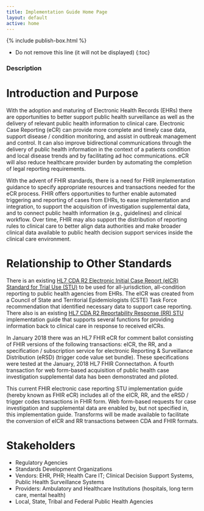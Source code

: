 ```yaml
---
title: Implementation Guide Home Page
layout: default
active: home
---
```


{% include publish-box.html %}

<!-- { :.no_toc } -->

<!-- TOC  the css styling for this is \pages\assets\css\project.css under 'markdown-toc'-->

* Do not remove this line (it will not be displayed)
{:toc}

<!-- end TOC -->

### Description

# Introduction and Purpose
With the adoption and maturing of Electronic Health Records (EHRs) there are opportunities to better support public health surveillance as well as the delivery of relevant public health information to clinical care. Electronic Case Reporting (eCR) can provide more complete and timely case data, support disease / condition monitoring, and assist in outbreak management and control. It can also improve bidirectional communications through the delivery of public health information in the context of a patients condition and local disease trends and by facilitating ad hoc communications. eCR will also reduce healthcare provider burden by automating the completion of legal reporting requirements.

With the advent of FHIR standards, there is a need for FHIR implementation guidance to specify appropriate resources and transactions needed for the eCR process. FHIR offers opportunities to further enable automated triggering and reporting of cases from EHRs, to ease implementation and integration, to support the acquisition of investigation supplemental data, and to connect public health information (e.g., guidelines) and clinical workflow. Over time, FHIR may also support the distribution of reporting rules to clinical care to better align data authorities and make broader clinical data available to public health decision support services inside the clinical care environment.

# Relationship to Other Standards
There is an existing [HL7 CDA R2 Electronic Initial Case Report (eICR) Standard for Trial Use (STU)](http://www.hl7.org/implement/standards/product_brief.cfm?product_id=436) to be used for all-jurisdiction, all-condition reporting to public health agencies from EHRs. The eICR was created from a Council of State and Territorial Epidemiologists (CSTE) Task Force recommendation that identified necessary data to support case reporting. There also is an existing [HL7 CDA R2 Reportability Response (RR) STU](http://www.hl7.org/implement/standards/product_brief.cfm?product_id=470) implementation guide that supports several functions for providing information back to clinical care in response to received eICRs.

In January 2018 there was an HL7 FHIR eCR for comment ballot consisting of FHIR versions of the following transactions: eICR, the RR, and a specification / subscription service for electronic Reporting & Surveillance Distribution (eRSD)  (trigger code value set bundle). These specifications were tested at the January, 2018 HL7 FHIR Connectathon. A fourth transaction for web form-based acquisition of public health case investigation supplemental data has been demonstrated and piloted.

This current FHIR electronic case reporting STU implementation guide (hereby known as FHIR eCR) includes all of the eICR, RR, and the eRSD / trigger codes transactions in FHIR form. Web form-based requests for case investigation and supplemental data are enabled by, but not specified in, this implementation guide. Transforms will be made available to facilitate the conversion of eICR and RR transactions between CDA and FHIR formats.

# Stakeholders
* Regulatory Agencies
* Standards Development Organizations
* Vendors: EHR, PHR; Health Care IT; Clinical Decision Support Systems, Public Health Surveillance Systems
* Providers: Ambulatory and Healthcare Institutions (hospitals, long term care, mental health)
* Local, State, Tribal and Federal Public Health Agencies

